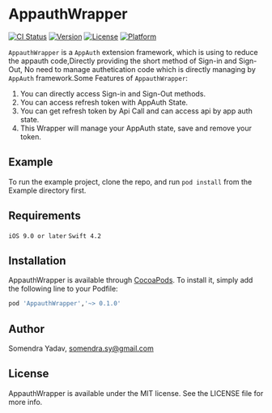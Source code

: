 # AppauthWrapper

[![CI Status](https://img.shields.io/travis/somuyadav007/AppauthWrapper.svg?style=flat)](https://travis-ci.org/somuyadav007/AppauthWrapper)
[![Version](https://img.shields.io/cocoapods/v/AppauthWrapper.svg?style=flat)](https://cocoapods.org/pods/AppauthWrapper)
[![License](https://img.shields.io/cocoapods/l/AppauthWrapper.svg?style=flat)](https://cocoapods.org/pods/AppauthWrapper)
[![Platform](https://img.shields.io/cocoapods/p/AppauthWrapper.svg?style=flat)](https://cocoapods.org/pods/AppauthWrapper)

`AppauthWrapper` is a `AppAuth` extension framework, which is using to reduce the appauth code,Directly providing the short method of Sign-in and Sign-Out, No need to manage authetication code which is directly managing by `AppAuth` framework.Some Features of `AppauthWrapper`:
     
 1. You can directly access Sign-in and Sign-Out methods.
 2. You can access refresh token with AppAuth State.
 3. You can get refresh token by Api Call and can access api by app auth state.
 4. This Wrapper will manage your AppAuth state, save and remove your token.

## Example

To run the example project, clone the repo, and run `pod install` from the Example directory first.

## Requirements
  `iOS 9.0 or later`
  `Swift 4.2`
## Installation

AppauthWrapper is available through [CocoaPods](https://cocoapods.org). To install
it, simply add the following line to your Podfile:

```ruby
pod 'AppauthWrapper','~> 0.1.0'
```

## Author

Somendra Yadav, somendra.sy@gmail.com

## License

AppauthWrapper is available under the MIT license. See the LICENSE file for more info.
